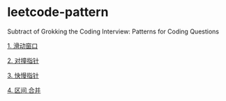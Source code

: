 # leetcode-pattern
Subtract of Grokking the Coding Interview: Patterns for Coding Questions 


[1. 滑动窗口](1-sliding-window.ipynb)

[2. 对撞指针]()

[3. 快慢指针](./3-fast-slow-pointer.ipynb)

[4. 区间 合并](./4-interval-merge.ipynb)


